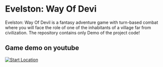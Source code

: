 # Evelston: Way Of Devi

Evelston: Way Of Devil is a fantasy adventure game with turn-based combat where you will face the role of one of the inhabitants of a village far from civilization.
The repository contains only Demo of the project code!


## Game demo on youtube

[![Start Location]()](https://youtu.be/Em0kIOvjJB4)